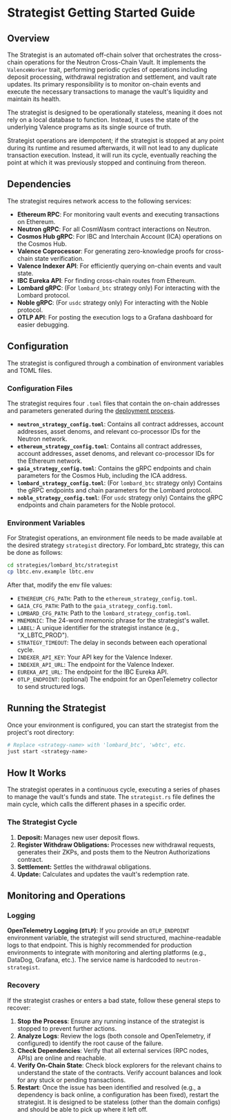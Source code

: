 # Strategist Getting Started Guide

## Overview

The Strategist is an automated off-chain solver that orchestrates the cross-chain operations for the Neutron Cross-Chain Vault. It implements the `ValenceWorker` trait, performing periodic cycles of operations including deposit processing, withdrawal registration and settlement, and vault rate updates. Its primary responsibility is to monitor on-chain events and execute the necessary transactions to manage the vault's liquidity and maintain its health.

The strategist is designed to be operationally stateless, meaning it does not rely on a local database to function. Instead, it uses the state of the underlying Valence programs as its single source of truth.

Strategist operations are idempotent; if the strategist is stopped at any point during its runtime and resumed afterwards, it will not lead to any duplicate transaction execution. Instead, it will run its cycle, eventually reaching the point at which it was previously stopped and continuing from thereon.

## Dependencies

The strategist requires network access to the following services:

- **Ethereum RPC**: For monitoring vault events and executing transactions on Ethereum.
- **Neutron gRPC**: For all CosmWasm contract interactions on Neutron.
- **Cosmos Hub gRPC**: For IBC and Interchain Account (ICA) operations on the Cosmos Hub.
- **Valence Coprocessor**: For generating zero-knowledge proofs for cross-chain state verification.
- **Valence Indexer API**: For efficiently querying on-chain events and vault state.
- **IBC Eureka API**: For finding cross-chain routes from Ethereum.
- **Lombard gRPC**: (For `lombard_btc` strategy only) For interacting with the Lombard protocol.
- **Noble gRPC**: (For `usdc` strategy only) For interacting with the Noble protocol.
- **OTLP API**: For posting the execution logs to a Grafana dashboard for easier debugging.

## Configuration

The strategist is configured through a combination of environment variables and TOML files.

### Configuration Files

The strategist requires four `.toml` files that contain the on-chain addresses and parameters generated during the [deployment process](./deploy_getting_started.md).

-   **`neutron_strategy_config.toml`**: Contains all contract addresses, account addresses, asset denoms, and relevant co-processor IDs for the Neutron network.
-   **`ethereum_strategy_config.toml`**: Contains all contract addresses, account addresses, asset denoms, and relevant co-processor IDs for the Ethereum network.
-   **`gaia_strategy_config.toml`**: Contains the gRPC endpoints and chain parameters for the Cosmos Hub, including the ICA address.
-   **`lombard_strategy_config.toml`**: (For `lombard_btc` strategy only) Contains the gRPC endpoints and chain parameters for the Lombard protocol.
-   **`noble_strategy_config.toml`**: (For `usdc` strategy only) Contains the gRPC endpoints and chain parameters for the Noble protocol.

### Environment Variables

For Strategist operations, an environment file needs to be made available at the desired strategy `strategist` directory. For lombard_btc strategy, this can be done as follows:

```bash
cd strategies/lombard_btc/strategist
cp lbtc.env.example lbtc.env
```

After that, modify the env file values:

-   `ETHEREUM_CFG_PATH`: Path to the `ethereum_strategy_config.toml`.
-   `GAIA_CFG_PATH`: Path to the `gaia_strategy_config.toml`.
-   `LOMBARD_CFG_PATH`: Path to the `lombard_strategy_config.toml`.
-   `MNEMONIC`: The 24-word mnemonic phrase for the strategist's wallet.
-   `LABEL`: A unique identifier for the strategist instance (e.g., "X_LBTC_PROD").
-   `STRATEGY_TIMEOUT`: The delay in seconds between each operational cycle.
-   `INDEXER_API_KEY`: Your API key for the Valence Indexer.
-   `INDEXER_API_URL`: The endpoint for the Valence Indexer.
-   `EUREKA_API_URL`: The endpoint for the IBC Eureka API.
-   `OTLP_ENDPOINT`: (optional) The endpoint for an OpenTelemetry collector to send structured logs.

## Running the Strategist

Once your environment is configured, you can start the strategist from the project's root directory:

```bash
# Replace <strategy-name> with 'lombard_btc', 'wbtc', etc.
just start <strategy-name>
```

## How It Works

The strategist operates in a continuous cycle, executing a series of phases to manage the vault's funds and state. The `strategist.rs` file defines the main cycle, which calls the different phases in a specific order.

### The Strategist Cycle

1.  **Deposit:** Manages new user deposit flows.
2.  **Register Withdraw Obligations:** Processes new withdrawal requests, generates their ZKPs, and posts them to the Neutron Authorizations contract.
3.  **Settlement:** Settles the withdrawal obligations.
4.  **Update:** Calculates and updates the vault's redemption rate.

## Monitoring and Operations

### Logging

**OpenTelemetry Logging (`OTLP`)**: If you provide an `OTLP_ENDPOINT` environment variable, the strategist will send structured, machine-readable logs to that endpoint. This is highly recommended for production environments to integrate with monitoring and alerting platforms (e.g., DataDog, Grafana, etc.). The service name is hardcoded to `neutron-strategist`.

### Recovery

If the strategist crashes or enters a bad state, follow these general steps to recover:

1.  **Stop the Process**: Ensure any running instance of the strategist is stopped to prevent further actions.
2.  **Analyze Logs**: Review the logs (both console and OpenTelemetry, if configured) to identify the root cause of the failure.
3.  **Check Dependencies**: Verify that all external services (RPC nodes, APIs) are online and reachable.
4.  **Verify On-Chain State**: Check block explorers for the relevant chains to understand the state of the contracts. Verify account balances and look for any stuck or pending transactions.
5.  **Restart**: Once the issue has been identified and resolved (e.g., a dependency is back online, a configuration has been fixed), restart the strategist. It is designed to be stateless (other than the domain configs) and should be able to pick up where it left off.
